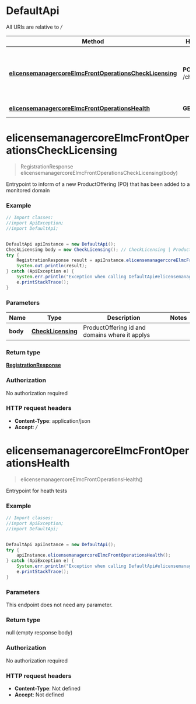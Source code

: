 # DefaultApi

All URIs are relative to */*

Method | HTTP request | Description
------------- | ------------- | -------------
[**elicensemanagercoreElmcFrontOperationsCheckLicensing**](DefaultApi.md#elicensemanagercoreElmcFrontOperationsCheckLicensing) | **POST** /checkLicensing | Entrypoint to inform of a new ProductOffering (PO) that has been added to a monitored domain
[**elicensemanagercoreElmcFrontOperationsHealth**](DefaultApi.md#elicensemanagercoreElmcFrontOperationsHealth) | **GET** /health | Entrypoint for heath tests

<a name="elicensemanagercoreElmcFrontOperationsCheckLicensing"></a>
# **elicensemanagercoreElmcFrontOperationsCheckLicensing**
> RegistrationResponse elicensemanagercoreElmcFrontOperationsCheckLicensing(body)

Entrypoint to inform of a new ProductOffering (PO) that has been added to a monitored domain

### Example
```java
// Import classes:
//import ApiException;
//import DefaultApi;


DefaultApi apiInstance = new DefaultApi();
CheckLicensing body = new CheckLicensing(); // CheckLicensing | ProductOffering id and domains where it applys
try {
    RegistrationResponse result = apiInstance.elicensemanagercoreElmcFrontOperationsCheckLicensing(body);
    System.out.println(result);
} catch (ApiException e) {
    System.err.println("Exception when calling DefaultApi#elicensemanagercoreElmcFrontOperationsCheckLicensing");
    e.printStackTrace();
}
```

### Parameters

Name | Type | Description  | Notes
------------- | ------------- | ------------- | -------------
 **body** | [**CheckLicensing**](CheckLicensing.md)| ProductOffering id and domains where it applys |

### Return type

[**RegistrationResponse**](RegistrationResponse.md)

### Authorization

No authorization required

### HTTP request headers

 - **Content-Type**: application/json
 - **Accept**: */*

<a name="elicensemanagercoreElmcFrontOperationsHealth"></a>
# **elicensemanagercoreElmcFrontOperationsHealth**
> elicensemanagercoreElmcFrontOperationsHealth()

Entrypoint for heath tests

### Example
```java
// Import classes:
//import ApiException;
//import DefaultApi;


DefaultApi apiInstance = new DefaultApi();
try {
    apiInstance.elicensemanagercoreElmcFrontOperationsHealth();
} catch (ApiException e) {
    System.err.println("Exception when calling DefaultApi#elicensemanagercoreElmcFrontOperationsHealth");
    e.printStackTrace();
}
```

### Parameters
This endpoint does not need any parameter.

### Return type

null (empty response body)

### Authorization

No authorization required

### HTTP request headers

 - **Content-Type**: Not defined
 - **Accept**: Not defined

